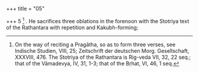 +++
title = "05"

+++
5 [^3] . He sacrifices three oblations in the forenoon with the Stotriya text of the Rathantara with repetition and Kakubh-forming;


[^3]:  On the way of reciting a Pragātha, so as to form three verses, see Indische Studien, VIII, 25; Zeitschrift der deutschen Morg. Gesellschaft, XXXVIII, 476. The Stotriya of the Rathantara is Rig-veda VII, 32, 22 seq.; that of the Vāmadevya, IV, 31, 1-3; that of the Bṛhat, VI, 46, 1 seq.
